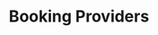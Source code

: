 ---
title: Booking Providers
toc: true
eleventyNavigation:
  title: Booking Providers
  key: cms-booking
  parent: cms
  order: 10
---